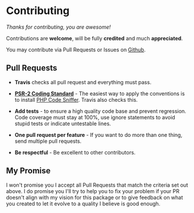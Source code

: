 # Contributing

*Thanks for contributing, you are awesome!*

Contributions are **welcome**, will be fully **credited** and much **appreciated**.

You may contribute via Pull Requests or Issues on [Github](https://github.com/RonRademaker/tactician-scheduler-plugin).

## Pull Requests

- **Travis** checks all pull request and everything must pass.

- **[PSR-2 Coding Standard](https://github.com/php-fig/fig-standards/blob/master/accepted/PSR-2-coding-style-guide.md)** - The easiest way to apply the conventions is to install [PHP Code Sniffer](http://pear.php.net/package/PHP_CodeSniffer). Travis also checks this.

- **Add tests** - to ensure a high quality code base and prevent regression. Code coverage must stay at 100%, use ignore statements to avoid stupid tests or indicate untestable lines.

- **One pull request per feature** - If you want to do more than one thing, send multiple pull requests.

- **Be respectful** - Be excellent to other contributors.

## My Promise

I won't promise you I accept all Pull Requests that match the criteria set out above. I do promise you I'll try to help you to fix your problem if your PR doesn't align with my vision for this package or to give feedback on what you created to let it evolve to a quality I believe is good enough.
